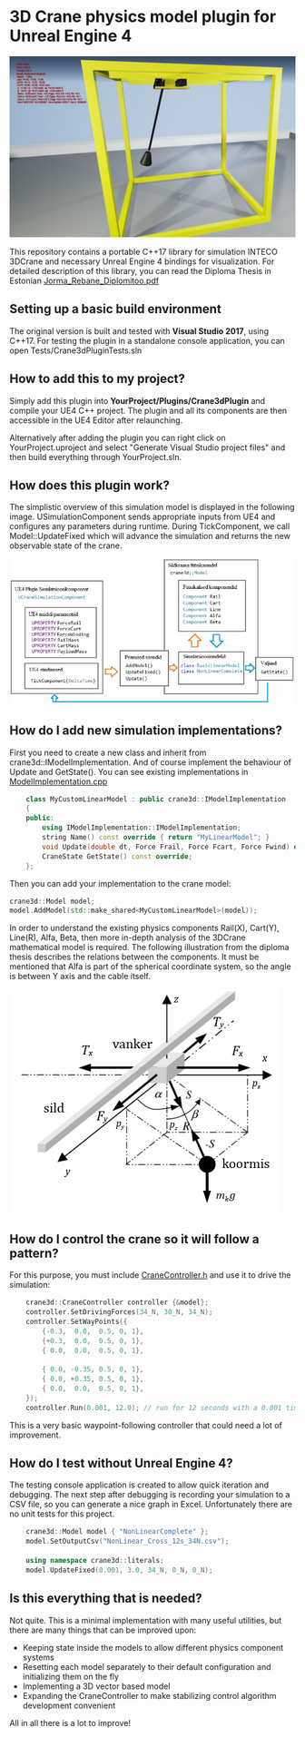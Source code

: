 # 3D Crane physics model plugin for Unreal Engine 4

![Image of 3DCrane](cranevr.jpg)

This repository contains a portable C++17 library for simulation INTECO 3DCrane and necessary Unreal Engine 4 bindings for visualization. For detailed description of this library, you can read the Diploma Thesis in Estonian [Jorma_Rebane_Diplomitoo.pdf](Jorma_Rebane_Diplomitoo.pdf)

## Setting up a basic build environment
The original version is built and tested with **Visual Studio 2017**, using C++17. For testing the plugin in a standalone console application, you can open Tests/Crane3dPluginTests.sln

## How to add this to my project?
Simply add this plugin into **YourProject/Plugins/Crane3dPlugin** and compile your UE4 C++ project. The plugin and all its components are then accessible in the UE4 Editor after relaunching.

Alternatively after adding the plugin you can right click on YourProject.uproject and select "Generate Visual Studio project files" and then build everything through YourProject.sln.


## How does this plugin work?
The simplistic overview of this simulation model is displayed in the following image. USimulationComponent sends appropriate inputs from UE4 and configures any parameters during runtime. During TickComponent, we call Model::UpdateFixed which will advance the simulation and returns the new observable state of the crane.

![Arhitecture](arhitektuuri_diagramm.jpg)


## How do I add new simulation implementations?
First you need to create a new class and inherit from crane3d::IModelImplementation. And of course implement the behaviour of Update and GetState(). You can see existing implementations in [ModelImplementation.cpp](Source/CraneModel/Private/ModelImplementation.cpp)
```cpp
    class MyCustomLinearModel : public crane3d::IModelImplementation
    {
    public:
        using IModelImplementation::IModelImplementation;
        string Name() const override { return "MyLinearModel"; }
        void Update(double dt, Force Frail, Force Fcart, Force Fwind) override;
        CraneState GetState() const override;
    };
```
Then you can add your implementation to the crane model:
```cpp
crane3d::Model model;
model.AddModel(std::make_shared<MyCustomLinearModel>(model));
```

In order to understand the existing physics components Rail(X), Cart(Y), Line(R), Alfa, Beta, then more in-depth analysis of the 3DCrane mathematical model is required. The following illustration from the diploma thesis describes the relations between the components. It must be mentioned that Alfa is part of the spherical coordinate system, so the angle is between Y axis and the cable itself.

![3DCrane](3d-crane-schematic.png)


## How do I control the crane so it will follow a pattern?
For this purpose, you must include [CraneController.h](Source/CraneModel/Public/CraneController.h) and use it to drive the simulation:
```cpp
    crane3d::CraneController controller {&model};
    controller.SetDrivingForces(34_N, 30_N, 34_N);
    controller.SetWayPoints({
        {-0.3,  0.0,  0.5, 0, 1},
        {+0.3,  0.0,  0.5, 0, 1},
        { 0.0,  0.0,  0.5, 0, 1},

        { 0.0, -0.35, 0.5, 0, 1},
        { 0.0, +0.35, 0.5, 0, 1},
        { 0.0,  0.0,  0.5, 0, 1},
    });
    controller.Run(0.001, 12.0); // run for 12 seconds with a 0.001 timestep
```
This is a very basic waypoint-following controller that could need a lot of improvement.

## How do I test without Unreal Engine 4?
The testing console application is created to allow quick iteration and debugging. The next step after debugging is recording your simulation to a CSV file, so you can generate a nice graph in Excel. Unfortunately there are no unit tests for this project.
```cpp
    crane3d::Model model { "NonLinearComplete" };
    model.SetOutputCsv("NonLinear_Cross_12s_34N.csv");
    
    using namespace crane3d::literals;
    model.UpdateFixed(0.001, 3.0, 34_N, 0_N, 0_N);
```

## Is this everything that is needed?
Not quite. This is a minimal implementation with many useful utilities, but there are many things that can be improved upon:
* Keeping state inside the models to allow different physics component systems
* Resetting each model separately to their default configuration and initializing them on the fly
* Implementing a 3D vector based model
* Expanding the CraneController to make stabilizing control algorithm development convenient

All in all there is a lot to improve!
